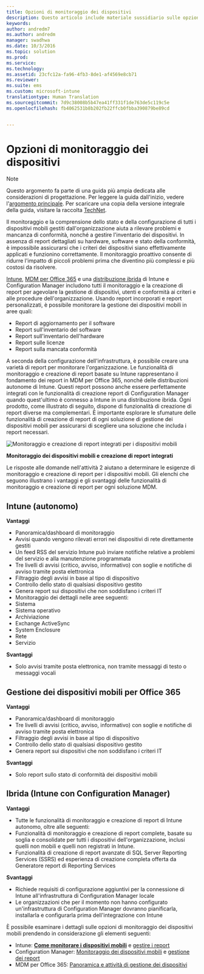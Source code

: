 ```yaml
---
title: Opzioni di monitoraggio dei dispositivi
description: Questo articolo include materiale sussidiario sulle opzioni esistenti di monitoraggio dei dispositivi per la pianificazione e la progettazione di una soluzione di gestione di dispositivi mobili tramite Enterprise Mobility + Security.
keywords: 
author: andredm7
ms.author: andredm
manager: swadhwa
ms.date: 10/3/2016
ms.topic: solution
ms.prod: 
ms.service: 
ms.technology: 
ms.assetid: 23cfc12a-fa96-4fb3-8de1-af4569e8cb71
ms.reviewer: 
ms.suite: ems
ms.custom: microsoft-intune
translationtype: Human Translation
ms.sourcegitcommit: 7d9c38008b5b47ea41ff331f1de763de5c119c5e
ms.openlocfilehash: fb4062531b8b202fb22ffcb0fbba390879be89cd


---
```


# <a name="device-monitoring-options"></a>Opzioni di monitoraggio dei dispositivi

>[!NOTE]
>Questo argomento fa parte di una guida più ampia dedicata alle considerazioni di progettazione. Per leggere la guida dall'inizio, vedere l'[argomento principale](mdm-design-considerations-guide.md). Per scaricare una copia della versione integrale della guida, visitare la raccolta [TechNet](https://gallery.technet.microsoft.com/Mobile-Device-Management-7d401582).

Il monitoraggio e la comprensione dello stato e della configurazione di tutti i dispositivi mobili gestiti dall'organizzazione aiuta a rilevare problemi e mancanza di conformità, nonché a gestire l'inventario dei dispositivi. In assenza di report dettagliati su hardware, software e stato della conformità, è impossibile assicurarsi che i criteri dei dispositivi siano effettivamente applicati e funzionino correttamente. Il monitoraggio proattivo consente di ridurre l'impatto di piccoli problemi prima che diventino più complessi e più costosi da risolvere.

[Intune](/Intune/deploy-use/monitoring-and-reports-with-microsoft-intune), [MDM per Office 365](https://technet.microsoft.com/library/faa7d8e5-645d-4d59-839c-c8d4c1869e4a(v=technet.10).aspx) e una [distribuzione ibrida](https://technet.microsoft.com/library/gg699377.aspx) di Intune e Configuration Manager includono tutti il monitoraggio e la creazione di report per agevolare la gestione di dispositivi, utenti e conformità ai criteri e alle procedure dell'organizzazione. Usando report incorporati e report personalizzati, è possibile monitorare la gestione dei dispositivi mobili in aree quali:

- Report di aggiornamento per il software
- Report sull'inventario del software
- Report sull'inventario dell'hardware
- Report sulle licenze
- Report sulla mancata conformità

A seconda della configurazione dell'infrastruttura, è possibile creare una varietà di report per monitorare l'organizzazione. Le funzionalità di monitoraggio e creazione di report basate su Intune rappresentano il fondamento dei report in MDM per Office 365, nonché delle distribuzioni autonome di Intune. Questi report possono anche essere perfettamente integrati con le funzionalità di creazione report di Configuration Manager quando quest'ultimo è connesso a Intune in una distribuzione ibrida. Ogni prodotto, come illustrato di seguito, dispone di funzionalità di creazione di report diverse ma complementari. È importante esplorare le sfumature delle funzionalità di creazione di report di ogni soluzione di gestione dei dispositivi mobili per assicurarsi di scegliere una soluzione che includa i report necessari.

![Monitoraggio e creazione di report integrati per i dispositivi mobili](./media/MDM_Figure_05.png)

**Monitoraggio dei dispositivi mobili e creazione di report integrati**

Le risposte alle domande nell'attività 2 aiutano a determinare le esigenze di monitoraggio e creazione di report per i dispositivi mobili. Gli elenchi che seguono illustrano i vantaggi e gli svantaggi delle funzionalità di monitoraggio e creazione di report per ogni soluzione MDM.

## <a name="intune-standalone"></a>Intune (autonomo)

**Vantaggi**

- Panoramica/dashboard di monitoraggio
- Avvisi quando vengono rilevati errori nei dispositivi di rete direttamente gestiti
- Un feed RSS del servizio Intune può inviare notifiche relative a problemi del servizio e alla manutenzione programmata
- Tre livelli di avvisi (critico, avviso, informativo) con soglie e notifiche di avviso tramite posta elettronica
- Filtraggio degli avvisi in base al tipo di dispositivo
- Controllo dello stato di qualsiasi dispositivo gestito
- Genera report sui dispositivi che non soddisfano i criteri IT
- Monitoraggio dei dettagli nelle aree seguenti:
 - Sistema
 - Sistema operativo
 - Archiviazione
 - Exchange ActiveSync
 - System Enclosure
 - Rete
 - Servizio

**Svantaggi**

- Solo avvisi tramite posta elettronica, non tramite messaggi di testo o messaggi vocali

## <a name="mdm-for-office-365"></a>Gestione dei dispositivi mobili per Office 365

**Vantaggi**

- Panoramica/dashboard di monitoraggio
- Tre livelli di avvisi (critico, avviso, informativo) con soglie e notifiche di avviso tramite posta elettronica
- Filtraggio degli avvisi in base al tipo di dispositivo
- Controllo dello stato di qualsiasi dispositivo gestito
- Genera report sui dispositivi che non soddisfano i criteri IT

**Svantaggi**

- Solo report sullo stato di conformità dei dispositivi mobili

## <a name="hybrid-intune-with-configmgr"></a>Ibrida (Intune con Configuration Manager)

**Vantaggi**

- Tutte le funzionalità di monitoraggio e creazione di report di Intune autonomo, oltre alle seguenti:
 - Funzionalità di monitoraggio e creazione di report complete, basate su soglia e consolidate per tutti i dispositivi dell'organizzazione, inclusi quelli non mobili e quelli non registrati in Intune.
 - Funzionalità di creazione di report avanzate di SQL Server Reporting Services (SSRS) ed esperienza di creazione completa offerta da Generatore report di Reporting Services

**Svantaggi**

- Richiede requisiti di configurazione aggiuntivi per la connessione di Intune all'infrastruttura di Configuration Manager locale
- Le organizzazioni che per il momento non hanno configurato un'infrastruttura di Configuration Manager dovranno pianificarla, installarla e configurarla prima dell'integrazione con Intune

È possibile esaminare i dettagli sulle opzioni di monitoraggio dei dispositivi mobili prendendo in considerazione gli elementi seguenti:

- Intune: **[Come monitorare i dispositivi mobili](https://technet.microsoft.com/library/jj733634.aspx)** e [gestire i report](/Intune/deploy-use/monitoring-and-reports-with-microsoft-intune)
- Configuration Manager: [Monitoraggio dei dispositivi mobili](https://technet.microsoft.com/library/gg682128.aspx) e [gestione dei report](https://technet.microsoft.com/library/gg699377.aspx)
- MDM per Office 365: [Panoramica e attività di gestione dei dispositivi](https://technet.microsoft.com/en-us/library/ms.o365.cc.devicepolicy.aspx)



<!--HONumber=Nov16_HO4-->


